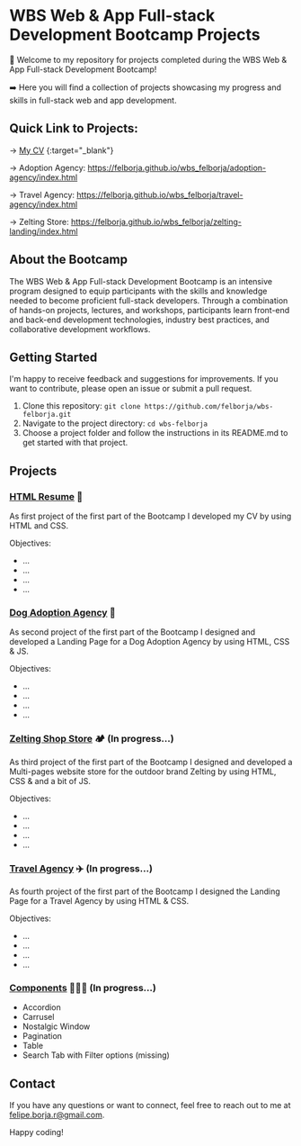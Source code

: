  # WBS Web & App Full-stack Development Bootcamp Projects

 👋 Welcome to my repository for projects completed during the WBS Web & App Full-stack Development Bootcamp! 

➡️ Here you will find a collection of projects showcasing my progress and skills in full-stack web and app development.

## Quick Link to Projects:

→ [My CV]([https://example.com](https://felborja.github.io/wbs_felborja/html-resume/index.html)) {:target="_blank"}

→ Adoption Agency: https://felborja.github.io/wbs_felborja/adoption-agency/index.html

→ Travel Agency: https://felborja.github.io/wbs_felborja/travel-agency/index.html

→ Zelting Store: https://felborja.github.io/wbs_felborja/zelting-landing/index.html


## About the Bootcamp

The WBS Web & App Full-stack Development Bootcamp is an intensive program designed to equip participants with the skills and knowledge needed to become proficient full-stack developers. Through a combination of hands-on projects, lectures, and workshops, participants learn front-end and back-end development technologies, industry best practices, and collaborative development workflows.

## Getting Started

I'm happy to receive feedback and suggestions for improvements. If you want to contribute, please open an issue or submit a pull request.

1. Clone this repository: `git clone https://github.com/felborja/wbs-felborja.git`
2. Navigate to the project directory: `cd wbs-felborja`
3. Choose a project folder and follow the instructions in its README.md to get started with that project.

## Projects

### [HTML Resume](https://github.com/felborja/wbs_felborja/tree/7c5a5f6cb82c0523b6c2be02c700a2adb4eab348/html-resume/) 🔖

As first project of the first part of the Bootcamp I developed my CV by using HTML and CSS.

Objectives:

- ...
- ...
- ...
- ...

### [Dog Adoption Agency](https://github.com/felborja/wbs_felborja/tree/7c5a5f6cb82c0523b6c2be02c700a2adb4eab348/adoption-agency) 🐶

As second project of the first part of the Bootcamp I designed and developed a Landing Page for a Dog Adoption Agency by using HTML, CSS & JS.

Objectives:

- ...
- ...
- ...
- ...

### [Zelting Shop Store](https://github.com/felborja/wbs_felborja/tree/ca0e216856ebfa52e2ea451f252004be9f99ce1b/zelting-landing) 🏕️ (In progress...)

As third project of the first part of the Bootcamp I designed and developed a Multi-pages website store for the outdoor brand Zelting by using HTML, CSS & and a bit of JS.

Objectives:

- ...
- ...
- ...
- ...

### [Travel Agency](https://github.com/felborja/wbs_felborja/tree/ca0e216856ebfa52e2ea451f252004be9f99ce1b/travel-agency) ✈️ (In progress...)

As fourth project of the first part of the Bootcamp I designed the Landing Page for a Travel Agency by using HTML & CSS.

Objectives:

- ...
- ...
- ...
- ...

### [Components](https://github.com/felborja/wbs_felborja/tree/7994748479c7e4c0c210f0a1c2e68e8a0b766dc3/components) 👨🏽‍💻 (In progress...)

- Accordion
- Carrusel
- Nostalgic Window
- Pagination
- Table
- Search Tab with Filter options (missing)


## Contact

If you have any questions or want to connect, feel free to reach out to me at [felipe.borja.r@gmail.com](mailto:felipe.borja.r@gmail.com).

Happy coding!
